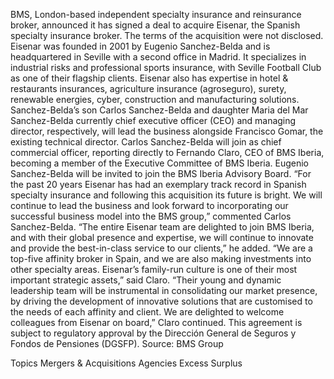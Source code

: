 BMS, London-based independent specialty insurance and reinsurance broker, announced it has signed a deal to acquire Eisenar, the Spanish specialty insurance broker.
The terms of the acquisition were not disclosed.
Eisenar was founded in 2001 by Eugenio Sanchez-Belda and is headquartered in Seville with a second office in Madrid. It specializes in industrial risks and professional sports insurance, with Seville Football Club as one of their flagship clients. Eisenar also has expertise in hotel & restaurants insurances, agriculture insurance (agroseguro), surety, renewable energies, cyber, construction and manufacturing solutions.
Sanchez-Belda’s son Carlos Sanchez-Belda and daughter Maria del Mar Sanchez-Belda currently chief executive officer (CEO) and managing director, respectively, will lead the business alongside Francisco Gomar, the existing technical director. Carlos Sanchez-Belda will join as chief commercial officer, reporting directly to Fernando Claro, CEO of BMS Iberia, becoming a member of the Executive Committee of BMS Iberia. Eugenio Sanchez-Belda will be invited to join the BMS Iberia Advisory Board.
“For the past 20 years Eisenar has had an exemplary track record in Spanish specialty insurance and following this acquisition its future is bright. We will continue to lead the business and look forward to incorporating our successful business model into the BMS group,” commented Carlos Sanchez-Belda.
“The entire Eisenar team are delighted to join BMS Iberia, and with their global presence and expertise, we will continue to innovate and provide the best-in-class service to our clients,” he added.
“We are a top-five affinity broker in Spain, and we are also making investments into other specialty areas. Eisenar’s family-run culture is one of their most important strategic assets,” said Claro.
“Their young and dynamic leadership team will be instrumental in consolidating our market presence, by driving the development of innovative solutions that are customised to the needs of each affinity and client. We are delighted to welcome colleagues from Eisenar on board,” Claro continued.
This agreement is subject to regulatory approval by the Dirección General de Seguros y Fondos de Pensiones (DGSFP).
Source: BMS Group

Topics
Mergers & Acquisitions
Agencies
Excess Surplus
